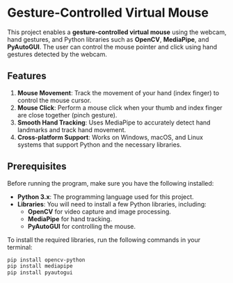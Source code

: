 # Gesture-Controlled Virtual Mouse

This project enables a **gesture-controlled virtual mouse** using the webcam, hand gestures, and Python libraries such as **OpenCV**, **MediaPipe**, and **PyAutoGUI**. The user can control the mouse pointer and click using hand gestures detected by the webcam.

## Features

1. **Mouse Movement**: Track the movement of your hand (index finger) to control the mouse cursor.
2. **Mouse Click**: Perform a mouse click when your thumb and index finger are close together (pinch gesture).
3. **Smooth Hand Tracking**: Uses MediaPipe to accurately detect hand landmarks and track hand movement.
4. **Cross-platform Support**: Works on Windows, macOS, and Linux systems that support Python and the necessary libraries.

## Prerequisites

Before running the program, make sure you have the following installed:

- **Python 3.x**: The programming language used for this project.
- **Libraries**: You will need to install a few Python libraries, including:
  - **OpenCV** for video capture and image processing.
  - **MediaPipe** for hand tracking.
  - **PyAutoGUI** for controlling the mouse.

To install the required libraries, run the following commands in your terminal:

```bash
pip install opencv-python
pip install mediapipe
pip install pyautogui


